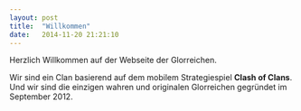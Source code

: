 ```yaml
---
layout: post
title:  "Willkommen"
date:   2014-11-20 21:21:10
---
```

Herzlich Willkommen auf der Webseite der Glorreichen.

Wir sind ein Clan basierend auf dem mobilem Strategiespiel **Clash of Clans**.
Und wir sind die einzigen wahren und originalen Glorreichen gegründet im September 2012.
